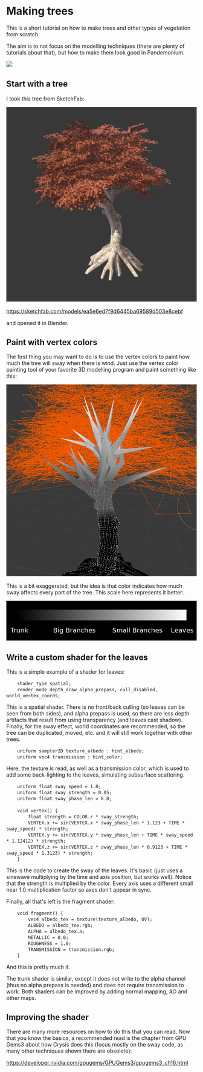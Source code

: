 

# Making trees

This is a short tutorial on how to make trees and other types of vegetation from scratch.

The aim is to not focus on the modelling techniques (there are plenty of tutorials about that), but how to make them look good in Pandemonium.

![](img/tree_sway.gif)

## Start with a tree

I took this tree from SketchFab:

![](img/tree_base.png)

https://sketchfab.com/models/ea5e6ed7f9d6445ba69589d503e8cebf

and opened it in Blender.

## Paint with vertex colors

The first thing you may want to do is to use the vertex colors to paint how much the tree will sway when there is wind. Just use the vertex color painting tool of your favorite 3D modelling program and paint something like this:

![](img/tree_vertex_paint.png)

This is a bit exaggerated, but the idea is that color indicates how much sway affects every part of the tree. This scale here represents it better:

![](img/tree_gradient.png)

## Write a custom shader for the leaves

This is a simple example of a shader for leaves:

```
    shader_type spatial;
    render_mode depth_draw_alpha_prepass, cull_disabled, world_vertex_coords;
```

This is a spatial shader. There is no front/back culling (so leaves can be seen from both sides), and alpha prepass is used, so there are less depth artifacts that result from using transparency (and leaves cast shadow). Finally, for the sway effect, world coordinates are recommended, so the tree can be duplicated, moved, etc. and it will still work together with other trees.

```
    uniform sampler2D texture_albedo : hint_albedo;
    uniform vec4 transmission : hint_color;
```

Here, the texture is read, as well as a transmission color, which is used to add some back-lighting to the leaves, simulating subsurface scattering.


```
    uniform float sway_speed = 1.0;
    uniform float sway_strength = 0.05;
    uniform float sway_phase_len = 8.0;

    void vertex() {
        float strength = COLOR.r * sway_strength;
        VERTEX.x += sin(VERTEX.x * sway_phase_len * 1.123 + TIME * sway_speed) * strength;
        VERTEX.y += sin(VERTEX.y * sway_phase_len + TIME * sway_speed * 1.12412) * strength;
        VERTEX.z += sin(VERTEX.z * sway_phase_len * 0.9123 + TIME * sway_speed * 1.3123) * strength;
    }
```

This is the code to create the sway of the leaves. It's basic (just uses a sinewave multiplying by the time and axis position, but works well). Notice that the strength is multiplied by the color. Every axis uses a different small near 1.0 multiplication factor so axes don't appear in sync.


Finally, all that's left is the fragment shader:

```
    void fragment() {
        vec4 albedo_tex = texture(texture_albedo, UV);
        ALBEDO = albedo_tex.rgb;
        ALPHA = albedo_tex.a;
        METALLIC = 0.0;
        ROUGHNESS = 1.0;
        TRANSMISSION = transmission.rgb;
    }
```

And this is pretty much it.

The trunk shader is similar, except it does not write to the alpha channel (thus no alpha prepass is needed) and does not require transmission to work. Both shaders can be improved by adding normal mapping, AO and other maps.

## Improving the shader

There are many more resources on how to do this that you can read. Now that you know the basics, a recommended read is the chapter from GPU Gems3 about how Crysis does this
(focus mostly on the sway code, as many other techniques shown there are obsolete):

https://developer.nvidia.com/gpugems/GPUGems3/gpugems3_ch16.html
